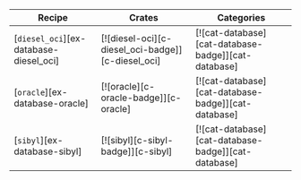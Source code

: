 | Recipe | Crates | Categories |
|--------|--------|------------|
| [`diesel_oci`][ex-database-diesel_oci] | [![diesel-oci][c-diesel_oci-badge]][c-diesel_oci] | [![cat-database][cat-database-badge]][cat-database] |
| [`oracle`][ex-database-oracle] | [![oracle][c-oracle-badge]][c-oracle] | [![cat-database][cat-database-badge]][cat-database] |
| [`sibyl`][ex-database-sibyl] | [![sibyl][c-sibyl-badge]][c-sibyl] | [![cat-database][cat-database-badge]][cat-database] |
